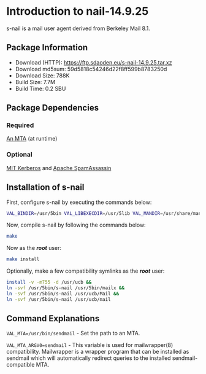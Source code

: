 # Introduction to nail-14.9.25
s-nail is a mail user agent derived from Berkeley Mail 8.1.

## Package Information
- Download (HTTP): https://ftp.sdaoden.eu/s-nail-14.9.25.tar.xz
- Download md5sum: 59d5818c54246d22f8ff599b8783250d
- Download Size: 788K
- Build Size: 7.7M
- Build Time: 0.2 SBU

## Package Dependencies
### Required
  [An MTA](https://www.linuxfromscratch.org/blfs/view/svn/server/mail.html) (at runtime)

### Optional
  [MIT Kerberos](https://www.linuxfromscratch.org/blfs/view/svn/postlfs/mitkrb.html) and
  [Apache SpamAssassin](https://spamassassin.apache.org)

## Installation of s-nail
First, configure s-nail by executing the commands below:
```Bash
VAL_BINDIR=/usr/5bin VAL_LIBEXECDIR=/usr/5lib VAL_MANDIR=/usr/share/man/5man VAL_SYSCONFDIR=/etc make config
```

Now, compile s-nail by following the commands below:
```Bash
make
```

Now as the ***root*** user:
```Bash
make install
```

Optionally, make a few compatibility symlinks as the ***root*** user:
```Bash
install -v -m755 -d /usr/ucb &&
ln -svf /usr/5bin/s-nail /usr/5bin/mailx &&
ln -svf /usr/5bin/s-nail /usr/ucb/Mail &&
ln -svf /usr/5bin/s-nail /usr/ucb/mail
```

## Command Explanations
   ``VAL_MTA=/usr/bin/sendmail`` - Set the path to an MTA.

   ``VAL_MTA_ARGV0=sendmail`` - This variable is used for mailwrapper(8) compatibility. Mailwrapper is
   a wrapper program that can be installed as sendmail which will automatically redirect queries to the
   installed sendmail-compatible MTA.
